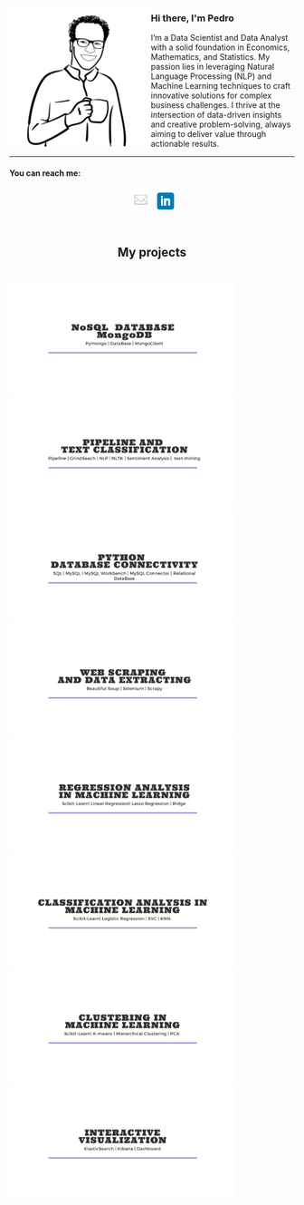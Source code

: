 <p>
  <img width="250" align='left' src="https://github.com/Pevicsanch/Pevicsanch/blob/main/icon/avatar.png?raw=true">
</p>

### Hi there, I'm Pedro 

I’m a Data Scientist and Data Analyst with a solid foundation in Economics, Mathematics, and Statistics. My passion lies in leveraging Natural Language Processing (NLP) and Machine Learning techniques to craft innovative solutions for complex business challenges. I thrive at the intersection of data-driven insights and creative problem-solving, always aiming to deliver value through actionable results.

 ---
 <h4 align="left">You can reach me:</h4>
  <p align='center'>
<a href="mailto:sanchez.pv@onmail.com"><img height="37" src="https://github.com/Pevicsanch/Pevicsanch/blob/main/icon/envelope.png?raw=true"></a>&nbsp;&nbsp;
<a href="https://www.linkedin.com/in/pedro-vicent3/"><img height="30" src="https://github.com/Pevicsanch/Pevicsanch/blob/main/icon/linkedin.png?raw=true"></a>
</p>

<br />
<h2 align="center">My projects</h2>
<br />
<a href="https://github.com/Pevicsanch/NoSQL-MongoDB">
  <img width="400" src="https://github.com/Pevicsanch/Pevicsanch/blob/main/icon/nosql.png" />
  </a>

<a href="https://github.com/Pevicsanch/advanced-machine-learning">
  <img width="400" src="https://github.com/Pevicsanch/Pevicsanch/blob/main/icon/advance.png" />
  </a>

<a href="https://github.com/Pevicsanch/db_mySQL">
  <img width="400" src="https://github.com/Pevicsanch/Pevicsanch/blob/main/icon/database.png" />
  </a>

<a href="https://github.com/Pevicsanch/web-scraping">
  <img width="400" src="https://github.com/Pevicsanch/Pevicsanch/blob/main/icon/scrap.png" />
  </a>

<a href="https://github.com/Pevicsanch/Supervised-Learning-regressio">
  <img width="400" src="https://github.com/Pevicsanch/Pevicsanch/blob/main/icon/regression.png" />
  </a>

<a href="https://github.com/Pevicsanch/unsupervised-learning-classification">
  <img width="400" src="https://github.com/Pevicsanch/Pevicsanch/blob/main/icon/class.png" />
  </a>

<a href="https://github.com/Pevicsanch/unsupervised-learning-classification">
  <img width="400" src="https://github.com/Pevicsanch/Pevicsanch/blob/main/icon/cluster.png" />
  </a>

<a href="https://github.com/Pevicsanch/kibana_interactive_visualization">
  <img width="400" src="https://github.com/Pevicsanch/Pevicsanch/blob/main/icon/kibana.png" />
  </a>
